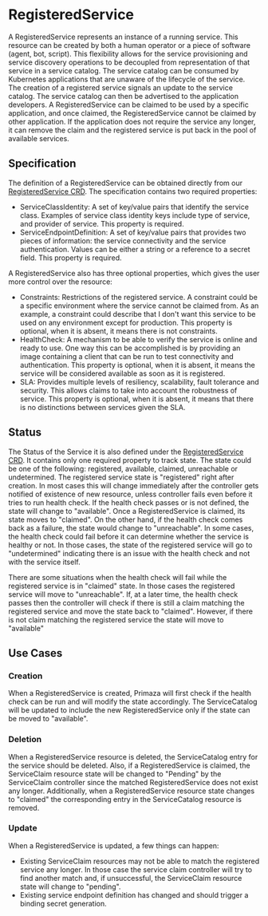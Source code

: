 # RegisteredService

A RegisteredService represents an instance of a running service.
This resource can be created by both a human operator or a piece of software (agent, bot, script). This flexibility allows for the service provisioning and service discovery operations to be decoupled from representation of that service in a service catalog.
The service catalog can be consumed by Kubernetes applications that are unaware of the lifecycle of the service.
The creation of a registered service signals an update to the service catalog.
The service catalog can then be advertised to the application developers.
A RegisteredService can be claimed to be used by a specific application, and once claimed, the RegisteredService cannot be claimed by other application.
If the application does not require the service any longer, it can remove the claim and the registered service is put back in the pool of available services.

## Specification

The definition of a RegisteredService can be obtained directly from our [RegisteredService CRD](../../config/crd/bases/primaza.io_registeredservices.yaml). The specification contains two required properties:

- ServiceClassIdentity: A set of key/value pairs that identify the service class. Examples of service class identity keys include type of service, and provider of service.
This property is required.
- ServiceEndpointDefinition: A set of key/value pairs that provides two pieces of information: the service connectivity and the service authentication.
Values can be either a string or a reference to a secret field.
This property is required.

A RegisteredService also has three optional properties, which gives the user more control over the resource:

- Constraints: Restrictions of the registered service.
A constraint could be a specific environment where the service cannot be claimed from.
As an example, a constraint could describe that I don't want this service to be used on any environment except for production.
This property is optional, when it is absent, it means there is not constraints.
- HealthCheck: A mechanism to be able to verify the service is online and ready to use.
One way this can be accomplished is by providing an image containing a client that can be run to test connectivity and authentication. This property is optional, when it is absent, it means the service will be considered available as soon as it is registered.
- SLA: Provides multiple levels of resiliency, scalability, fault tolerance and security. This allows claims to take into account the robustness of service. This property is optional, when it is absent, it means that there is no distinctions between services given the SLA.


## Status

The Status of the Service it is also defined under the [RegisteredService CRD](../../config/crd/bases/primaza.io_registeredservices.yaml).
It contains only one required property to track state.
The state could be one of the following: registered, available, claimed, unreachable or undetermined.
The registered service state is "registered" right after creation.
In most cases this will change immediately after the controller gets notified of existence of new resource, unless controller fails even before it tries to run health check.
If the health check passes or is not defined, the state will change to "available".
Once a RegisteredService is claimed, its state moves to "claimed".
On the other hand, if the health check comes back as a failure, the state would change to "unreachable".
In some cases, the health check could fail before it can determine whether the service is healthy or not.
In those cases, the state of the registered service will go to "undetermined" indicating there is an issue with the health check and not with the service itself.

There are some situations when the health check will fail while the registered service is in "claimed" state.
In those cases the registered service will move to "unreachable".
If, at a later time, the health check passes then the controller will check if there is still a claim matching the registered service and move the state back to "claimed".
However, if there is not claim matching the registered service the state will move to "available"

## Use Cases

### Creation

When a RegisteredService is created, Primaza will first check if the health check can be run and will modify the state accordingly.
The ServiceCatalog will be updated to include the new RegisteredService only if the state can be moved to "available".

### Deletion

When a RegisteredService resource is deleted, the ServiceCatalog entry for the service should be deleted.
Also, if a RegisteredService is claimed, the ServiceClaim resource state will be changed to "Pending" by the ServiceClaim controller since the matched RegisteredService does not exist any longer.
Additionally, when a RegisteredService resource state changes to "claimed" the corresponding entry in the ServiceCatalog resource is removed.

### Update

When a RegisteredService is updated, a few things can happen:
- Existing ServiceClaim resources may not be able to match the registered service any longer.
In those case the service claim controller will try to find another match and, if unsuccessful, the ServiceClaim resource state will change to "pending".
- Existing service endpoint definition has changed and should trigger a binding secret generation. 
